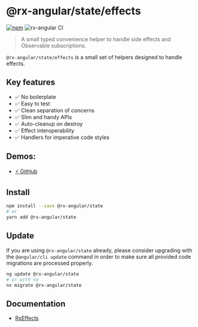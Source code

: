 # @rx-angular/state/effects

[![npm](https://img.shields.io/npm/v/%40rx-angular%2Fstate.svg)](https://www.npmjs.com/package/%40rx-angular%2Fstate)
![rx-angular CI](https://github.com/rx-angular/rx-angular/workflows/rx-angular%20CI/badge.svg?branch=master)

> A small typed convenience helper to handle side effects and Observable subscriptions.

`@rx-angular/state/effects` is a small set of helpers designed to handle effects.

## Key features

- ✅ No boilerplate
- ✅ Easy to test
- ✅ Clean separation of concerns
- ✅ Slim and handy APIs
- ✅ Auto-cleanup on destroy
- ✅ Effect interoperability
- ✅ Handlers for imperative code styles

## Demos:

- [⚡ GitHub](https://github.com/rx-angular/rx-angular/tree/main/apps/demos/src/app/features/tutorials/basics/5-side-effects)

## Install

```bash
npm install --save @rx-angular/state
# or
yarn add @rx-angular/state
```

## Update

If you are using `@rx-angular/state` already, please consider upgrading with the `@angular/cli update` command in order
to make sure all provided code migrations are processed properly.

```bash
ng update @rx-angular/state
# or with nx
nx migrate @rx-angular/state
```

## Documentation

- [RxEffects](https://www.rx-angular.io/docs/state/effects#resources)
